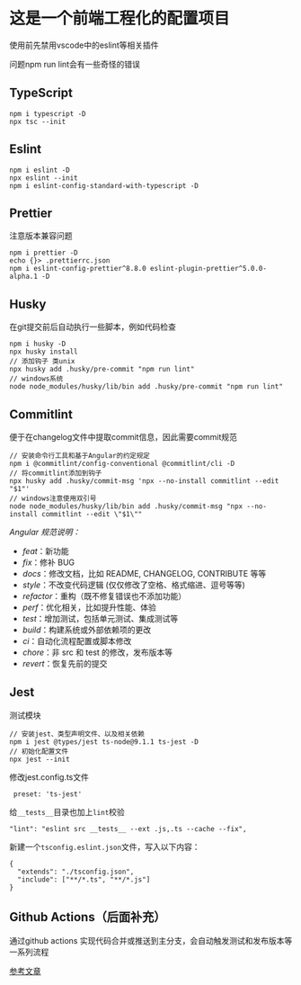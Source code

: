 # 这是一个前端工程化的配置项目

使用前先禁用vscode中的eslint等相关插件

问题npm run lint会有一些奇怪的错误



## TypeScript

```
npm i typescript -D
npx tsc --init
```

## Eslint

```
npm i eslint -D
npx eslint --init
npm i eslint-config-standard-with-typescript -D
```

## Prettier

注意版本兼容问题

```
npm i prettier -D
echo {}> .prettierrc.json
npm i eslint-config-prettier^8.8.0 eslint-plugin-prettier^5.0.0-alpha.1 -D
```

## Husky

在git提交前后自动执行一些脚本，例如代码检查

```
npm i husky -D
npx husky install
// 添加钩子 类unix
npx husky add .husky/pre-commit "npm run lint" 
// windows系统
node node_modules/husky/lib/bin add .husky/pre-commit "npm run lint"
```



## Commitlint

便于在changelog文件中提取commit信息，因此需要commit规范

```
// 安装命令行工具和基于Angular的约定规定
npm i @commitlint/config-conventional @commitlint/cli -D
// 将commitlint添加到钩子
npx husky add .husky/commit-msg 'npx --no-install commitlint --edit "$1"'
// windows注意使用双引号
node node_modules/husky/lib/bin add .husky/commit-msg "npx --no-install commitlint --edit \"$1\""
```

*Angular 规范说明：*

- *feat*：新功能
- *fix*：修补 BUG
- *docs*：修改文档，比如 README, CHANGELOG, CONTRIBUTE 等等
- *style*：不改变代码逻辑 (仅仅修改了空格、格式缩进、逗号等等)
- *refactor*：重构（既不修复错误也不添加功能）
- *perf*：优化相关，比如提升性能、体验
- *test*：增加测试，包括单元测试、集成测试等
- *build*：构建系统或外部依赖项的更改
- *ci*：自动化流程配置或脚本修改
- *chore*：非 src 和 test 的修改，发布版本等
- *revert*：恢复先前的提交

## Jest

测试模块

```
// 安装jest、类型声明文件、以及相关依赖
npm i jest @types/jest ts-node@9.1.1 ts-jest -D
// 初始化配置文件
npx jest --init
```

修改jest.config.ts文件

```
 preset: 'ts-jest'
```

给`__tests__`目录也加上`lint`校验

```
"lint": "eslint src __tests__ --ext .js,.ts --cache --fix",
```

新建一个`tsconfig.eslint.json`文件，写入以下内容：

```
{
  "extends": "./tsconfig.json",
  "include": ["**/*.ts", "**/*.js"]
}
```



## Github Actions（后面补充）

通过github actions 实现代码合并或推送到主分支，会自动触发测试和发布版本等一系列流程

[参考文章](https://juejin.cn/post/6971812117993226248#heading-10)

